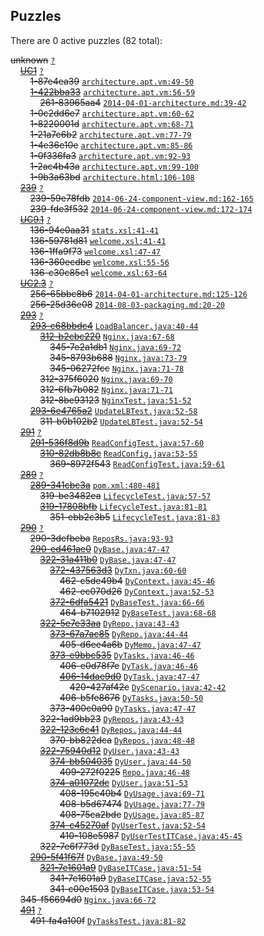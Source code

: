 ## Puzzles

There are 0 active puzzles (82 total):


<del>unknown</del> [`?`](../master/?)<br/>
&nbsp;&nbsp;&nbsp;&nbsp;[<del>UC1</del>](https://github.com/yegor256/thindeck/issues/1) [`?`](../master/?)<br/>
&nbsp;&nbsp;&nbsp;&nbsp;&nbsp;&nbsp;&nbsp;&nbsp;<del>1-87e4ea39</del> [`architecture.apt.vm:49-50`](../master/src/site/apt/architecture.apt.vm#L49-L50)<br/>
&nbsp;&nbsp;&nbsp;&nbsp;&nbsp;&nbsp;&nbsp;&nbsp;[<del>1-422bba33</del>](https://github.com/yegor256/thindeck/issues/261) [`architecture.apt.vm:56-59`](../master/src/site/apt/architecture.apt.vm#L56-L59)<br/>
&nbsp;&nbsp;&nbsp;&nbsp;&nbsp;&nbsp;&nbsp;&nbsp;&nbsp;&nbsp;&nbsp;&nbsp;<del>261-83965aa4</del> [`2014-04-01-architecture.md:39-42`](../master/src/jekyll/_posts/2014/apr/2014-04-01-architecture.md#L39-L42)<br/>
&nbsp;&nbsp;&nbsp;&nbsp;&nbsp;&nbsp;&nbsp;&nbsp;<del>1-0c2dd6e7</del> [`architecture.apt.vm:60-62`](../master/src/site/apt/architecture.apt.vm#L60-L62)<br/>
&nbsp;&nbsp;&nbsp;&nbsp;&nbsp;&nbsp;&nbsp;&nbsp;<del>1-8220001d</del> [`architecture.apt.vm:68-71`](../master/src/site/apt/architecture.apt.vm#L68-L71)<br/>
&nbsp;&nbsp;&nbsp;&nbsp;&nbsp;&nbsp;&nbsp;&nbsp;<del>1-21a7e6b2</del> [`architecture.apt.vm:77-79`](../master/src/site/apt/architecture.apt.vm#L77-L79)<br/>
&nbsp;&nbsp;&nbsp;&nbsp;&nbsp;&nbsp;&nbsp;&nbsp;<del>1-4e36e10e</del> [`architecture.apt.vm:85-86`](../master/src/site/apt/architecture.apt.vm#L85-L86)<br/>
&nbsp;&nbsp;&nbsp;&nbsp;&nbsp;&nbsp;&nbsp;&nbsp;<del>1-0f336fa3</del> [`architecture.apt.vm:92-93`](../master/src/site/apt/architecture.apt.vm#L92-L93)<br/>
&nbsp;&nbsp;&nbsp;&nbsp;&nbsp;&nbsp;&nbsp;&nbsp;<del>1-2ac4b43a</del> [`architecture.apt.vm:99-100`](../master/src/site/apt/architecture.apt.vm#L99-L100)<br/>
&nbsp;&nbsp;&nbsp;&nbsp;&nbsp;&nbsp;&nbsp;&nbsp;<del>1-9b3a63bd</del> [`architecture.html:106-108`](../master/target/site/architecture.html#L106-L108)<br/>
&nbsp;&nbsp;&nbsp;&nbsp;[<del>239</del>](https://github.com/yegor256/thindeck/issues/239) [`?`](../master/?)<br/>
&nbsp;&nbsp;&nbsp;&nbsp;&nbsp;&nbsp;&nbsp;&nbsp;<del>239-59e78fdb</del> [`2014-06-24-component-view.md:162-165`](../master/src/jekyll/_posts/2014/jun/2014-06-24-component-view.md#L162-L165)<br/>
&nbsp;&nbsp;&nbsp;&nbsp;&nbsp;&nbsp;&nbsp;&nbsp;<del>239-fde3f532</del> [`2014-06-24-component-view.md:172-174`](../master/src/jekyll/_posts/2014/jun/2014-06-24-component-view.md#L172-L174)<br/>
&nbsp;&nbsp;&nbsp;&nbsp;[<del>UC9.1</del>](https://github.com/yegor256/thindeck/issues/136) [`?`](../master/?)<br/>
&nbsp;&nbsp;&nbsp;&nbsp;&nbsp;&nbsp;&nbsp;&nbsp;<del>136-94e0aa31</del> [`stats.xsl:41-41`](../master/thindeck-cockpit/src/main/webapp/xsl/stats.xsl#L41-L41)<br/>
&nbsp;&nbsp;&nbsp;&nbsp;&nbsp;&nbsp;&nbsp;&nbsp;<del>136-59781d81</del> [`welcome.xsl:41-41`](../master/thindeck-cockpit/src/main/webapp/xsl/welcome.xsl#L41-L41)<br/>
&nbsp;&nbsp;&nbsp;&nbsp;&nbsp;&nbsp;&nbsp;&nbsp;<del>136-1ffa9f73</del> [`welcome.xsl:47-47`](../master/thindeck-cockpit/src/main/webapp/xsl/welcome.xsl#L47-L47)<br/>
&nbsp;&nbsp;&nbsp;&nbsp;&nbsp;&nbsp;&nbsp;&nbsp;<del>136-360ecdbc</del> [`welcome.xsl:55-56`](../master/thindeck-cockpit/src/main/webapp/xsl/welcome.xsl#L55-L56)<br/>
&nbsp;&nbsp;&nbsp;&nbsp;&nbsp;&nbsp;&nbsp;&nbsp;<del>136-c30c85e1</del> [`welcome.xsl:63-64`](../master/thindeck-cockpit/src/main/webapp/xsl/welcome.xsl#L63-L64)<br/>
&nbsp;&nbsp;&nbsp;&nbsp;[<del>UC2.3</del>](https://github.com/yegor256/thindeck/issues/256) [`?`](../master/?)<br/>
&nbsp;&nbsp;&nbsp;&nbsp;&nbsp;&nbsp;&nbsp;&nbsp;<del>256-65bbc8b6</del> [`2014-04-01-architecture.md:125-126`](../master/src/jekyll/_posts/2014/apr/2014-04-01-architecture.md#L125-L126)<br/>
&nbsp;&nbsp;&nbsp;&nbsp;&nbsp;&nbsp;&nbsp;&nbsp;<del>256-25d36e08</del> [`2014-08-03-packaging.md:20-20`](../master/src/jekyll/_posts/2014/aug/2014-08-03-packaging.md#L20-L20)<br/>
&nbsp;&nbsp;&nbsp;&nbsp;[<del>293</del>](https://github.com/yegor256/thindeck/issues/293) [`?`](../master/?)<br/>
&nbsp;&nbsp;&nbsp;&nbsp;&nbsp;&nbsp;&nbsp;&nbsp;[<del>293-c68bbdc4</del>](https://github.com/yegor256/thindeck/issues/312) [`LoadBalancer.java:40-44`](../master/src/main/java/com/thindeck/steps/LoadBalancer.java#L40-L44)<br/>
&nbsp;&nbsp;&nbsp;&nbsp;&nbsp;&nbsp;&nbsp;&nbsp;&nbsp;&nbsp;&nbsp;&nbsp;[<del>312-b2cbc220</del>](https://github.com/yegor256/thindeck/issues/345) [`Nginx.java:67-68`](../master/src/main/java/com/thindeck/steps/Nginx.java#L67-L68)<br/>
&nbsp;&nbsp;&nbsp;&nbsp;&nbsp;&nbsp;&nbsp;&nbsp;&nbsp;&nbsp;&nbsp;&nbsp;&nbsp;&nbsp;&nbsp;&nbsp;<del>345-7e2a1db1</del> [`Nginx.java:69-72`](../master/src/main/java/com/thindeck/steps/Nginx.java#L69-L72)<br/>
&nbsp;&nbsp;&nbsp;&nbsp;&nbsp;&nbsp;&nbsp;&nbsp;&nbsp;&nbsp;&nbsp;&nbsp;&nbsp;&nbsp;&nbsp;&nbsp;<del>345-8793b688</del> [`Nginx.java:73-79`](../master/src/main/java/com/thindeck/steps/Nginx.java#L73-L79)<br/>
&nbsp;&nbsp;&nbsp;&nbsp;&nbsp;&nbsp;&nbsp;&nbsp;&nbsp;&nbsp;&nbsp;&nbsp;&nbsp;&nbsp;&nbsp;&nbsp;<del>345-06272fcc</del> [`Nginx.java:71-78`](../master/src/main/java/com/thindeck/steps/Nginx.java#L71-L78)<br/>
&nbsp;&nbsp;&nbsp;&nbsp;&nbsp;&nbsp;&nbsp;&nbsp;&nbsp;&nbsp;&nbsp;&nbsp;<del>312-375f6020</del> [`Nginx.java:69-70`](../master/src/main/java/com/thindeck/steps/Nginx.java#L69-L70)<br/>
&nbsp;&nbsp;&nbsp;&nbsp;&nbsp;&nbsp;&nbsp;&nbsp;&nbsp;&nbsp;&nbsp;&nbsp;<del>312-6fb7b082</del> [`Nginx.java:71-71`](../master/src/main/java/com/thindeck/steps/Nginx.java#L71-L71)<br/>
&nbsp;&nbsp;&nbsp;&nbsp;&nbsp;&nbsp;&nbsp;&nbsp;&nbsp;&nbsp;&nbsp;&nbsp;<del>312-8be93123</del> [`NginxTest.java:51-52`](../master/src/test/java/com/thindeck/steps/NginxTest.java#L51-L52)<br/>
&nbsp;&nbsp;&nbsp;&nbsp;&nbsp;&nbsp;&nbsp;&nbsp;[<del>293-6e4765a2</del>](https://github.com/yegor256/thindeck/issues/311) [`UpdateLBTest.java:52-58`](../master/src/test/java/com/thindeck/steps/UpdateLBTest.java#L52-L58)<br/>
&nbsp;&nbsp;&nbsp;&nbsp;&nbsp;&nbsp;&nbsp;&nbsp;&nbsp;&nbsp;&nbsp;&nbsp;<del>311-b0b102b2</del> [`UpdateLBTest.java:52-54`](../master/src/test/java/com/thindeck/steps/UpdateLBTest.java#L52-L54)<br/>
&nbsp;&nbsp;&nbsp;&nbsp;[<del>291</del>](https://github.com/yegor256/thindeck/issues/291) [`?`](../master/?)<br/>
&nbsp;&nbsp;&nbsp;&nbsp;&nbsp;&nbsp;&nbsp;&nbsp;[<del>291-536f8d9b</del>](https://github.com/yegor256/thindeck/issues/310) [`ReadConfigTest.java:57-60`](../master/src/test/java/com/thindeck/steps/ReadConfigTest.java#L57-L60)<br/>
&nbsp;&nbsp;&nbsp;&nbsp;&nbsp;&nbsp;&nbsp;&nbsp;&nbsp;&nbsp;&nbsp;&nbsp;[<del>310-82db8b8c</del>](https://github.com/yegor256/thindeck/issues/369) [`ReadConfig.java:53-55`](../master/src/main/java/com/thindeck/steps/ReadConfig.java#L53-L55)<br/>
&nbsp;&nbsp;&nbsp;&nbsp;&nbsp;&nbsp;&nbsp;&nbsp;&nbsp;&nbsp;&nbsp;&nbsp;&nbsp;&nbsp;&nbsp;&nbsp;<del>369-8972f543</del> [`ReadConfigTest.java:59-61`](../master/src/test/java/com/thindeck/steps/ReadConfigTest.java#L59-L61)<br/>
&nbsp;&nbsp;&nbsp;&nbsp;[<del>289</del>](https://github.com/yegor256/thindeck/issues/289) [`?`](../master/?)<br/>
&nbsp;&nbsp;&nbsp;&nbsp;&nbsp;&nbsp;&nbsp;&nbsp;[<del>289-341cbc3a</del>](https://github.com/yegor256/thindeck/issues/319) [`pom.xml:480-481`](../master/pom.xml#L480-L481)<br/>
&nbsp;&nbsp;&nbsp;&nbsp;&nbsp;&nbsp;&nbsp;&nbsp;&nbsp;&nbsp;&nbsp;&nbsp;<del>319-be3482ea</del> [`LifecycleTest.java:57-57`](../master/src/test/java/com/thindeck/life/LifecycleTest.java#L57-L57)<br/>
&nbsp;&nbsp;&nbsp;&nbsp;&nbsp;&nbsp;&nbsp;&nbsp;&nbsp;&nbsp;&nbsp;&nbsp;[<del>319-17808bfb</del>](https://github.com/yegor256/thindeck/issues/351) [`LifecycleTest.java:81-81`](../master/src/test/java/com/thindeck/life/LifecycleTest.java#L81-L81)<br/>
&nbsp;&nbsp;&nbsp;&nbsp;&nbsp;&nbsp;&nbsp;&nbsp;&nbsp;&nbsp;&nbsp;&nbsp;&nbsp;&nbsp;&nbsp;&nbsp;<del>351-ebb2c3b5</del> [`LifecycleTest.java:81-83`](../master/src/test/java/com/thindeck/life/LifecycleTest.java#L81-L83)<br/>
&nbsp;&nbsp;&nbsp;&nbsp;[<del>290</del>](https://github.com/yegor256/thindeck/issues/290) [`?`](../master/?)<br/>
&nbsp;&nbsp;&nbsp;&nbsp;&nbsp;&nbsp;&nbsp;&nbsp;<del>290-3defbeba</del> [`ReposRs.java:93-93`](../master/src/main/java/com/thindeck/cockpit/ReposRs.java#L93-L93)<br/>
&nbsp;&nbsp;&nbsp;&nbsp;&nbsp;&nbsp;&nbsp;&nbsp;[<del>290-ed461ae0</del>](https://github.com/yegor256/thindeck/issues/322) [`DyBase.java:47-47`](../master/src/main/java/com/thindeck/dynamo/DyBase.java#L47-L47)<br/>
&nbsp;&nbsp;&nbsp;&nbsp;&nbsp;&nbsp;&nbsp;&nbsp;&nbsp;&nbsp;&nbsp;&nbsp;[<del>322-31a411b0</del>](https://github.com/yegor256/thindeck/issues/372) [`DyBase.java:47-47`](../master/src/main/java/com/thindeck/dynamo/DyBase.java#L47-L47)<br/>
&nbsp;&nbsp;&nbsp;&nbsp;&nbsp;&nbsp;&nbsp;&nbsp;&nbsp;&nbsp;&nbsp;&nbsp;&nbsp;&nbsp;&nbsp;&nbsp;[<del>372-437563d3</del>](https://github.com/yegor256/thindeck/issues/462) [`DyTxn.java:60-60`](../master/src/main/java/com/thindeck/dynamo/DyTxn.java#L60-L60)<br/>
&nbsp;&nbsp;&nbsp;&nbsp;&nbsp;&nbsp;&nbsp;&nbsp;&nbsp;&nbsp;&nbsp;&nbsp;&nbsp;&nbsp;&nbsp;&nbsp;&nbsp;&nbsp;&nbsp;&nbsp;<del>462-c5de49b4</del> [`DyContext.java:45-46`](../master/src/main/java/com/thindeck/dynamo/DyContext.java#L45-L46)<br/>
&nbsp;&nbsp;&nbsp;&nbsp;&nbsp;&nbsp;&nbsp;&nbsp;&nbsp;&nbsp;&nbsp;&nbsp;&nbsp;&nbsp;&nbsp;&nbsp;&nbsp;&nbsp;&nbsp;&nbsp;<del>462-ec070d26</del> [`DyContext.java:52-53`](../master/src/main/java/com/thindeck/dynamo/DyContext.java#L52-L53)<br/>
&nbsp;&nbsp;&nbsp;&nbsp;&nbsp;&nbsp;&nbsp;&nbsp;&nbsp;&nbsp;&nbsp;&nbsp;&nbsp;&nbsp;&nbsp;&nbsp;[<del>372-6dfa5421</del>](https://github.com/yegor256/thindeck/issues/464) [`DyBaseTest.java:66-66`](../master/src/test/java/com/thindeck/dynamo/DyBaseTest.java#L66-L66)<br/>
&nbsp;&nbsp;&nbsp;&nbsp;&nbsp;&nbsp;&nbsp;&nbsp;&nbsp;&nbsp;&nbsp;&nbsp;&nbsp;&nbsp;&nbsp;&nbsp;&nbsp;&nbsp;&nbsp;&nbsp;<del>464-b7102912</del> [`DyBaseTest.java:68-68`](../master/src/test/java/com/thindeck/dynamo/DyBaseTest.java#L68-L68)<br/>
&nbsp;&nbsp;&nbsp;&nbsp;&nbsp;&nbsp;&nbsp;&nbsp;&nbsp;&nbsp;&nbsp;&nbsp;[<del>322-5e7e33aa</del>](https://github.com/yegor256/thindeck/issues/373) [`DyRepo.java:43-43`](../master/src/main/java/com/thindeck/dynamo/DyRepo.java#L43-L43)<br/>
&nbsp;&nbsp;&nbsp;&nbsp;&nbsp;&nbsp;&nbsp;&nbsp;&nbsp;&nbsp;&nbsp;&nbsp;&nbsp;&nbsp;&nbsp;&nbsp;[<del>373-67a7ac85</del>](https://github.com/yegor256/thindeck/issues/405) [`DyRepo.java:44-44`](../master/src/main/java/com/thindeck/dynamo/DyRepo.java#L44-L44)<br/>
&nbsp;&nbsp;&nbsp;&nbsp;&nbsp;&nbsp;&nbsp;&nbsp;&nbsp;&nbsp;&nbsp;&nbsp;&nbsp;&nbsp;&nbsp;&nbsp;&nbsp;&nbsp;&nbsp;&nbsp;<del>405-d6ee4a6b</del> [`DyMemo.java:47-47`](../master/src/main/java/com/thindeck/dynamo/DyMemo.java#L47-L47)<br/>
&nbsp;&nbsp;&nbsp;&nbsp;&nbsp;&nbsp;&nbsp;&nbsp;&nbsp;&nbsp;&nbsp;&nbsp;&nbsp;&nbsp;&nbsp;&nbsp;[<del>373-e9bbc535</del>](https://github.com/yegor256/thindeck/issues/406) [`DyTasks.java:46-46`](../master/src/main/java/com/thindeck/dynamo/DyTasks.java#L46-L46)<br/>
&nbsp;&nbsp;&nbsp;&nbsp;&nbsp;&nbsp;&nbsp;&nbsp;&nbsp;&nbsp;&nbsp;&nbsp;&nbsp;&nbsp;&nbsp;&nbsp;&nbsp;&nbsp;&nbsp;&nbsp;<del>406-e0d78f7e</del> [`DyTask.java:46-46`](../master/src/main/java/com/thindeck/dynamo/DyTask.java#L46-L46)<br/>
&nbsp;&nbsp;&nbsp;&nbsp;&nbsp;&nbsp;&nbsp;&nbsp;&nbsp;&nbsp;&nbsp;&nbsp;&nbsp;&nbsp;&nbsp;&nbsp;&nbsp;&nbsp;&nbsp;&nbsp;[<del>406-14dae9d0</del>](https://github.com/yegor256/thindeck/issues/420) [`DyTask.java:47-47`](../master/src/main/java/com/thindeck/dynamo/DyTask.java#L47-L47)<br/>
&nbsp;&nbsp;&nbsp;&nbsp;&nbsp;&nbsp;&nbsp;&nbsp;&nbsp;&nbsp;&nbsp;&nbsp;&nbsp;&nbsp;&nbsp;&nbsp;&nbsp;&nbsp;&nbsp;&nbsp;&nbsp;&nbsp;&nbsp;&nbsp;<del>420-427af42c</del> [`DyScenario.java:42-42`](../master/src/main/java/com/thindeck/dynamo/DyScenario.java#L42-L42)<br/>
&nbsp;&nbsp;&nbsp;&nbsp;&nbsp;&nbsp;&nbsp;&nbsp;&nbsp;&nbsp;&nbsp;&nbsp;&nbsp;&nbsp;&nbsp;&nbsp;&nbsp;&nbsp;&nbsp;&nbsp;<del>406-b5fe8676</del> [`DyTasks.java:50-50`](../master/src/main/java/com/thindeck/dynamo/DyTasks.java#L50-L50)<br/>
&nbsp;&nbsp;&nbsp;&nbsp;&nbsp;&nbsp;&nbsp;&nbsp;&nbsp;&nbsp;&nbsp;&nbsp;&nbsp;&nbsp;&nbsp;&nbsp;<del>373-400c0a90</del> [`DyTasks.java:47-47`](../master/src/main/java/com/thindeck/dynamo/DyTasks.java#L47-L47)<br/>
&nbsp;&nbsp;&nbsp;&nbsp;&nbsp;&nbsp;&nbsp;&nbsp;&nbsp;&nbsp;&nbsp;&nbsp;<del>322-1ad9bb23</del> [`DyRepos.java:43-43`](../master/src/main/java/com/thindeck/dynamo/DyRepos.java#L43-L43)<br/>
&nbsp;&nbsp;&nbsp;&nbsp;&nbsp;&nbsp;&nbsp;&nbsp;&nbsp;&nbsp;&nbsp;&nbsp;[<del>322-123c6c41</del>](https://github.com/yegor256/thindeck/issues/370) [`DyRepos.java:44-44`](../master/src/main/java/com/thindeck/dynamo/DyRepos.java#L44-L44)<br/>
&nbsp;&nbsp;&nbsp;&nbsp;&nbsp;&nbsp;&nbsp;&nbsp;&nbsp;&nbsp;&nbsp;&nbsp;&nbsp;&nbsp;&nbsp;&nbsp;<del>370-bb822dca</del> [`DyRepos.java:48-48`](../master/src/main/java/com/thindeck/dynamo/DyRepos.java#L48-L48)<br/>
&nbsp;&nbsp;&nbsp;&nbsp;&nbsp;&nbsp;&nbsp;&nbsp;&nbsp;&nbsp;&nbsp;&nbsp;[<del>322-75940d12</del>](https://github.com/yegor256/thindeck/issues/374) [`DyUser.java:43-43`](../master/src/main/java/com/thindeck/dynamo/DyUser.java#L43-L43)<br/>
&nbsp;&nbsp;&nbsp;&nbsp;&nbsp;&nbsp;&nbsp;&nbsp;&nbsp;&nbsp;&nbsp;&nbsp;&nbsp;&nbsp;&nbsp;&nbsp;[<del>374-bb504035</del>](https://github.com/yegor256/thindeck/issues/409) [`DyUser.java:44-50`](../master/src/main/java/com/thindeck/dynamo/DyUser.java#L44-L50)<br/>
&nbsp;&nbsp;&nbsp;&nbsp;&nbsp;&nbsp;&nbsp;&nbsp;&nbsp;&nbsp;&nbsp;&nbsp;&nbsp;&nbsp;&nbsp;&nbsp;&nbsp;&nbsp;&nbsp;&nbsp;<del>409-272f0225</del> [`Repo.java:46-48`](../master/src/main/java/com/thindeck/api/Repo.java#L46-L48)<br/>
&nbsp;&nbsp;&nbsp;&nbsp;&nbsp;&nbsp;&nbsp;&nbsp;&nbsp;&nbsp;&nbsp;&nbsp;&nbsp;&nbsp;&nbsp;&nbsp;[<del>374-a01072dc</del>](https://github.com/yegor256/thindeck/issues/408) [`DyUser.java:51-53`](../master/src/main/java/com/thindeck/dynamo/DyUser.java#L51-L53)<br/>
&nbsp;&nbsp;&nbsp;&nbsp;&nbsp;&nbsp;&nbsp;&nbsp;&nbsp;&nbsp;&nbsp;&nbsp;&nbsp;&nbsp;&nbsp;&nbsp;&nbsp;&nbsp;&nbsp;&nbsp;<del>408-195c40b4</del> [`DyUsage.java:69-71`](../master/src/main/java/com/thindeck/dynamo/DyUsage.java#L69-L71)<br/>
&nbsp;&nbsp;&nbsp;&nbsp;&nbsp;&nbsp;&nbsp;&nbsp;&nbsp;&nbsp;&nbsp;&nbsp;&nbsp;&nbsp;&nbsp;&nbsp;&nbsp;&nbsp;&nbsp;&nbsp;<del>408-b5d67474</del> [`DyUsage.java:77-79`](../master/src/main/java/com/thindeck/dynamo/DyUsage.java#L77-L79)<br/>
&nbsp;&nbsp;&nbsp;&nbsp;&nbsp;&nbsp;&nbsp;&nbsp;&nbsp;&nbsp;&nbsp;&nbsp;&nbsp;&nbsp;&nbsp;&nbsp;&nbsp;&nbsp;&nbsp;&nbsp;<del>408-75ca2bde</del> [`DyUsage.java:85-87`](../master/src/main/java/com/thindeck/dynamo/DyUsage.java#L85-L87)<br/>
&nbsp;&nbsp;&nbsp;&nbsp;&nbsp;&nbsp;&nbsp;&nbsp;&nbsp;&nbsp;&nbsp;&nbsp;&nbsp;&nbsp;&nbsp;&nbsp;[<del>374-c45270af</del>](https://github.com/yegor256/thindeck/issues/410) [`DyUserTest.java:52-54`](../master/src/test/java/com/thindeck/dynamo/DyUserTest.java#L52-L54)<br/>
&nbsp;&nbsp;&nbsp;&nbsp;&nbsp;&nbsp;&nbsp;&nbsp;&nbsp;&nbsp;&nbsp;&nbsp;&nbsp;&nbsp;&nbsp;&nbsp;&nbsp;&nbsp;&nbsp;&nbsp;<del>410-108e5987</del> [`DyUserTestITCase.java:45-45`](../master/src/test/java/com/thindeck/dynamo/DyUserTestITCase.java#L45-L45)<br/>
&nbsp;&nbsp;&nbsp;&nbsp;&nbsp;&nbsp;&nbsp;&nbsp;&nbsp;&nbsp;&nbsp;&nbsp;<del>322-7e6f773d</del> [`DyBaseTest.java:55-55`](../master/src/test/java/com/thindeck/dynamo/DyBaseTest.java#L55-L55)<br/>
&nbsp;&nbsp;&nbsp;&nbsp;&nbsp;&nbsp;&nbsp;&nbsp;[<del>290-5f41f67f</del>](https://github.com/yegor256/thindeck/issues/321) [`DyBase.java:49-50`](../master/src/main/java/com/thindeck/dynamo/DyBase.java#L49-L50)<br/>
&nbsp;&nbsp;&nbsp;&nbsp;&nbsp;&nbsp;&nbsp;&nbsp;&nbsp;&nbsp;&nbsp;&nbsp;[<del>321-7e1601a9</del>](https://github.com/yegor256/thindeck/issues/341) [`DyBaseITCase.java:51-54`](../master/src/test/java/dynamo/DyBaseITCase.java#L51-L54)<br/>
&nbsp;&nbsp;&nbsp;&nbsp;&nbsp;&nbsp;&nbsp;&nbsp;&nbsp;&nbsp;&nbsp;&nbsp;&nbsp;&nbsp;&nbsp;&nbsp;<del>341-7e1601a9</del> [`DyBaseITCase.java:52-55`](../master/src/test/java/dynamo/DyBaseITCase.java#L52-L55)<br/>
&nbsp;&nbsp;&nbsp;&nbsp;&nbsp;&nbsp;&nbsp;&nbsp;&nbsp;&nbsp;&nbsp;&nbsp;&nbsp;&nbsp;&nbsp;&nbsp;<del>341-c00e1503</del> [`DyBaseITCase.java:53-54`](../master/src/test/java/dynamo/DyBaseITCase.java#L53-L54)<br/>
&nbsp;&nbsp;&nbsp;&nbsp;<del>345-f56694d0</del> [`Nginx.java:66-72`](../master/src/main/java/com/thindeck/steps/Nginx.java#L66-L72)<br/>
&nbsp;&nbsp;&nbsp;&nbsp;[<del>491</del>](https://github.com/yegor256/thindeck/issues/491) [`?`](../master/?)<br/>
&nbsp;&nbsp;&nbsp;&nbsp;&nbsp;&nbsp;&nbsp;&nbsp;<del>491-fa4a100f</del> [`DyTasksTest.java:81-82`](../master/src/test/java/com/thindeck/dynamo/DyTasksTest.java#L81-L82)<br/>